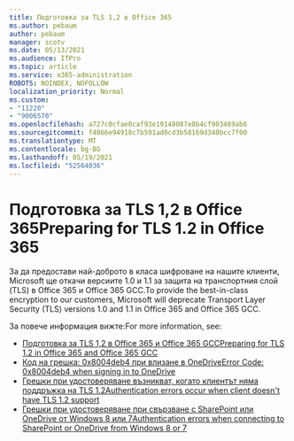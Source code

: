 ```yaml
---
title: Подготовка за TLS 1,2 в Office 365
ms.author: pebaum
author: pebaum
manager: scotv
ms.date: 05/13/2021
ms.audience: ITPro
ms.topic: article
ms.service: o365-administration
ROBOTS: NOINDEX, NOFOLLOW
localization_priority: Normal
ms.custom:
- "11220"
- "9006570"
ms.openlocfilehash: a727c0cfae0caf93e19148087e8b4cf903489ab6
ms.sourcegitcommit: f4866e94918c7b591ad0cd3b58169d340bcc7f00
ms.translationtype: MT
ms.contentlocale: bg-BG
ms.lasthandoff: 05/19/2021
ms.locfileid: "52564036"
---
```

# <a name="preparing-for-tls-12-in-office-365"></a><span data-ttu-id="7e620-102">Подготовка за TLS 1,2 в Office 365</span><span class="sxs-lookup"><span data-stu-id="7e620-102">Preparing for TLS 1.2 in Office 365</span></span>

<span data-ttu-id="7e620-103">За да предостави най-доброто в класа шифроване на нашите клиенти, Microsoft ще откачи версиите 1.0 и 1.1 за защита на транспортния слой (TLS) в Office 365 и Office 365 GCC.</span><span class="sxs-lookup"><span data-stu-id="7e620-103">To provide the best-in-class encryption to our customers, Microsoft will deprecate Transport Layer Security (TLS) versions 1.0 and 1.1 in Office 365 and Office 365 GCC.</span></span> 

<span data-ttu-id="7e620-104">За повече информация вижте:</span><span class="sxs-lookup"><span data-stu-id="7e620-104">For more information, see:</span></span>

- [<span data-ttu-id="7e620-105">Подготовка за TLS 1,2 в Office 365 и Office 365 GCC</span><span class="sxs-lookup"><span data-stu-id="7e620-105">Preparing for TLS 1.2 in Office 365 and Office 365 GCC</span></span>](/microsoft-365/compliance/prepare-tls-1.2-in-office-365)
- [<span data-ttu-id="7e620-106">Код на грешка: 0x8004deb4 при влизане в OneDrive</span><span class="sxs-lookup"><span data-stu-id="7e620-106">Error Code: 0x8004deb4 when signing in to OneDrive</span></span>](https://support.microsoft.com/office/error-code-0x8004deb4-when-signing-in-to-onedrive-e8a8d97c-a87e-4dda-a67e-bae4fef05dcb)
- [<span data-ttu-id="7e620-107">Грешки при удостоверяване възникват, когато клиентът няма поддръжка на TLS 1.2</span><span class="sxs-lookup"><span data-stu-id="7e620-107">Authentication errors occur when client doesn't have TLS 1.2 support</span></span>](/sharepoint/troubleshoot/administration/authentication-errors-tls12-support)
- [<span data-ttu-id="7e620-108">Грешки при удостоверяване при свързване с SharePoint или OneDrive от Windows 8 или 7</span><span class="sxs-lookup"><span data-stu-id="7e620-108">Authentication errors when connecting to SharePoint or OneDrive from Windows 8 or 7</span></span>](/sharepoint/troubleshoot/administration/authentication-errors-windows7)